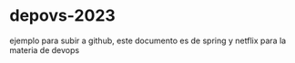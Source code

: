 # depovs-2023
ejemplo para subir a github, este documento es de spring y netflix para la materia de devops
